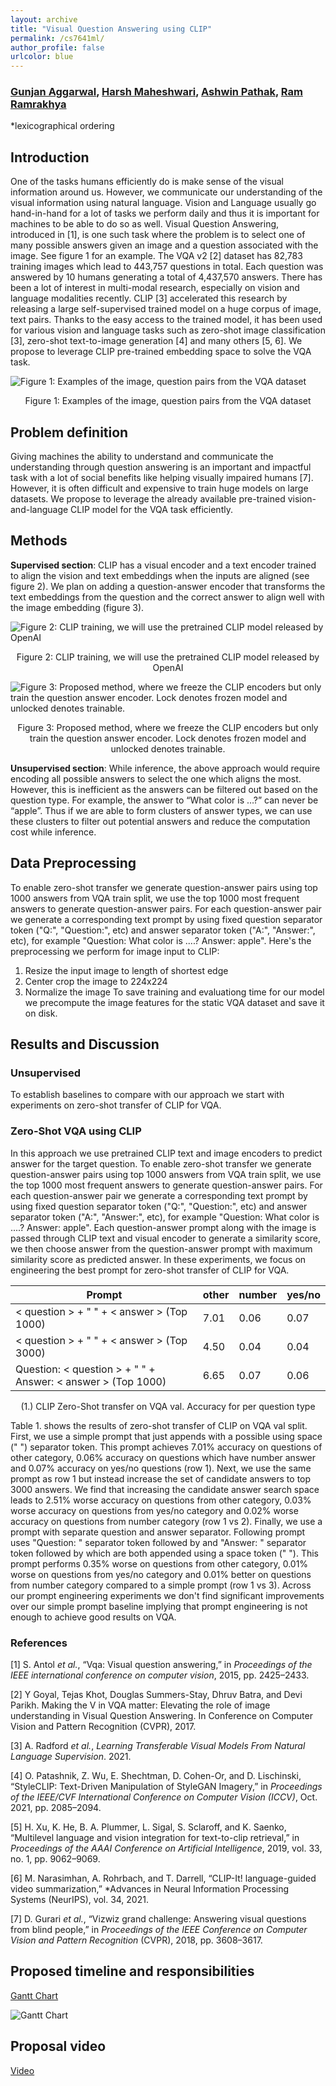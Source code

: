 ```yaml
---
layout: archive
title: "Visual Question Answering using CLIP"
permalink: /cs7641ml/
author_profile: false
urlcolor: blue
---
```


### [Gunjan Aggarwal](https://gunagg.github.io/), [Harsh Maheshwari](https://harshm121.github.io/), [Ashwin Pathak](https://ashwinpathak20.github.io/), [Ram Ramrakhya](https://ram81.github.io/)

*lexicographical ordering



## Introduction

One of the tasks humans efficiently do is make sense of the visual information around us. However, we communicate our understanding of the visual information using natural language. Vision and Language usually go hand-in-hand for a lot of tasks we perform daily and thus it is important for machines to be able to do so as well. Visual Question Answering, introduced in [1], is one such task where the problem is to select one of many possible answers given an image and a question associated with the image. See figure 1 for an example. The VQA v2 [2] dataset has 82,783 training images which lead to 443,757 questions in total. Each question was answered by 10 humans generating a total of 4,437,570 answers.  There has been a lot of interest in multi-modal research, especially on vision and language modalities recently. CLIP [3] accelerated this research by releasing a large self-supervised trained model on a huge corpus of image, text pairs. Thanks to the easy access to the trained model, it has been used for various vision and language tasks such as zero-shot image classification [3], zero-shot text-to-image generation [4] and many others [5, 6]. We propose to leverage CLIP pre-trained embedding space to solve the VQA task.

![Figure 1: Examples of the image, question pairs from the VQA dataset](https://ashwinpathak20.github.io/images/vqaexample.png)

<div align="center"> Figure 1: Examples of the image, question pairs from the VQA dataset </div>



## Problem definition

Giving machines the ability to understand and communicate the understanding through question answering is an important and impactful task with a lot of social benefits like helping visually impaired humans [7]. However, it is often difficult and expensive to train huge models on large datasets. We propose to leverage the already available pre-trained vision-and-language CLIP model for the VQA task efficiently.

## Methods

**Supervised section**: CLIP has a visual encoder and a text encoder trained to align the vision and text embeddings when the inputs are aligned (see figure 2). We plan on adding a question-answer encoder that transforms the text embeddings from the question and the correct answer to align well with the image embedding (figure 3).

![Figure 2: CLIP training, we will use the pretrained CLIP model released by OpenAI](https://ashwinpathak20.github.io/images/clip.png)


<div align="center"> Figure 2: CLIP training, we will use the pretrained CLIP model released by OpenAI</div>



![Figure 3: Proposed method, where we freeze the CLIP encoders but only train the question answer encoder. Lock denotes frozen model and unlocked denotes trainable.](https://ashwinpathak20.github.io/images/proposed_method.png)

<div align="center"> Figure 3: Proposed method, where we freeze the CLIP encoders but only train the question answer encoder. Lock denotes frozen model and unlocked denotes trainable.</div>



**Unsupervised section**: While inference, the above approach would require encoding all possible answers to select the one which aligns the most. However, this is inefficient as the answers can be filtered out based on the question type. For example, the answer to “What color is …?” can never be “apple”. Thus if we are able to form clusters of answer types, we can use these clusters to filter out potential answers and reduce the computation cost while inference.

## Data Preprocessing
To enable zero-shot transfer we generate question-answer pairs using top 1000 answers from VQA train split, we use the top 1000 most frequent answers to generate question-answer pairs. For each question-answer pair we generate a corresponding text prompt by using fixed question  separator token ("Q:", "Question:", etc) and answer separator token ("A:", "Answer:", etc), for example "Question: What color is ....? Answer: apple".
Here's the preprocessing we perform for image input to CLIP:
1. Resize the input image to length of shortest edge
2. Center crop the image to 224x224
3. Normalize the image
To save training and evaluationg time for our model we precompute the image features for the static VQA dataset and save it on disk.
## Results and Discussion
### Unsupervised
To establish baselines to compare with our approach we start with experiments on zero-shot transfer of CLIP for VQA.
### Zero-Shot VQA using CLIP
In this approach we use pretrained CLIP text and image encoders to predict answer for the target question. To enable zero-shot transfer we generate question-answer pairs using top 1000 answers from VQA train split, we use the top 1000 most frequent answers to generate question-answer pairs. For each question-answer pair we generate a corresponding text prompt by using fixed question  separator token ("Q:", "Question:", etc) and answer separator token ("A:", "Answer:", etc), for example "Question: What color is ....? Answer: apple". Each question-answer prompt along with the image is passed through CLIP text and visual encoder to generate a similarity score, we then choose answer from the question-answer prompt with maximum similarity score as predicted answer. In these experiments, we focus on engineering the best prompt for zero-shot transfer of CLIP for VQA.

| Prompt                                       | other | number | yes/no |
| -------------------------------------------- | --- | --- | --- |
|< question > + " " + < answer > (Top 1000)                   |  7.01 |  0.06  |  0.07  |
|< question > + " " + < answer > (Top 3000)                   |  4.50 |  0.04  |  0.04  |
|Question: < question > + " " + Answer: < answer > (Top 1000) |  6.65 |  0.07  |  0.06  |

<p align="center">(1.) CLIP Zero-Shot transfer on VQA val. Accuracy for per question type</p>

Table 1. shows the results of zero-shot transfer of CLIP on VQA val split. First, we use a simple prompt that just appends <question> with a possible <answer> using space (" ") separator token. This prompt achieves 7.01% accuracy on questions of other category, 0.06% accuracy on questions which have number answer and 0.07% accuracy on yes/no questions (row 1). Next, we use the same prompt as row 1 but instead increase the set of candidate answers to top 3000 answers. We find that increasing the candidate answer search space leads to 2.51% worse accuracy on questions from other category, 0.03% worse accuracy on questions from yes/no category and 0.02% worse accuracy on questions from number category (row 1 vs 2). Finally, we use a prompt with separate question and answer separator. Following prompt uses "Question: " separator token followed by <question> and "Answer: " separator token followed by <answer> which are both appended using a space token (" "). This prompt performs 0.35% worse on questions from other category, 0.01% worse on questions from yes/no category and 0.01% better on questions from number category compared to a simple prompt (row 1 vs 3). Across our prompt engineering experiments we don't find significant improvements over our simple prompt baseline implying that prompt engineering is not enough to achieve good results on VQA.
  
### References

[1] S. Antol *et al.*, “Vqa: Visual question answering,” in *Proceedings of the IEEE international conference on computer vision*, 2015, pp. 2425–2433.

[2] Y Goyal, Tejas Khot, Douglas Summers-Stay, Dhruv Batra, and Devi Parikh. Making the V in VQA matter: Elevating the role of image understanding in Visual Question Answering. In Conference on Computer Vision and Pattern Recognition (CVPR), 2017.

[3] A. Radford *et al.*, *Learning Transferable Visual Models From Natural Language Supervision*. 2021.

[4] O. Patashnik, Z. Wu, E. Shechtman, D. Cohen-Or, and D. Lischinski, “StyleCLIP: Text-Driven Manipulation of StyleGAN Imagery,” in *Proceedings of the IEEE/CVF International Conference on Computer Vision (ICCV)*, Oct. 2021, pp. 2085–2094.

[5] H. Xu, K. He, B. A. Plummer, L. Sigal, S. Sclaroff, and K. Saenko, “Multilevel language and vision integration for text-to-clip retrieval,” in *Proceedings of the AAAI Conference on Artificial Intelligence*, 2019, vol. 33, no. 1, pp. 9062–9069.

[6] M. Narasimhan, A. Rohrbach, and T. Darrell, “CLIP-It! language-guided video summarization,” *Advances in Neural Information Processing Systems  (NeurIPS), vol. 34, 2021.

[7] D. Gurari *et al.*, “Vizwiz grand challenge: Answering visual questions from blind people,” in *Proceedings of the IEEE Conference on Computer Vision and Pattern Recognition* (CVPR), 2018, pp. 3608–3617.



## Proposed timeline and responsibilities

[Gantt Chart](https://docs.google.com/spreadsheets/d/1ocmk9Ot97a_fLugmLVr41tRd-i9ShB5s9uIF_GXADHM/edit#gid=1197748622)

![Gantt Chart](https://ashwinpathak20.github.io/images/ganttchart.png)

## Proposal video

[Video](https://www.youtube.com/watch?v=GTKwgFyt6N4)
